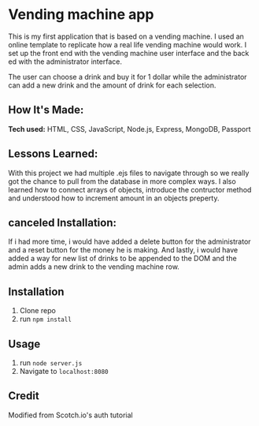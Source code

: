 # Vending machine app
This is my first application that is based on a vending machine. I used an online template to replicate how a real life vending machine would work. I set up the front end with the vending machine user interface and the back ed with the administrator interface.

The user can choose a drink and buy it for 1 dollar while the administrator can add a new drink and the amount of drink for each selection.

## How It's Made:

**Tech used:** HTML, CSS, JavaScript, Node.js, Express, MongoDB, Passport

## Lessons Learned:
With this project we had multiple .ejs files to navigate through so we really got the chance to pull from the database in more complex ways. I also learned how to connect arrays of objects, introduce the contructor method and understood how to increment amount in an objects preperty.

## canceled Installation:

If i had more time, i would have added a delete button for the administrator and a reset button for the money he is making. And lastly, i would have added a way for new list of drinks to be appended to the DOM and the admin adds a new drink to the vending machine row.   

## Installation

1. Clone repo
2. run `npm install`

## Usage

1. run `node server.js`
2. Navigate to `localhost:8080`

## Credit

Modified from Scotch.io's auth tutorial
